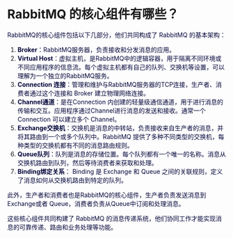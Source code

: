 # RabbitMQ 的核心组件有哪些？

<font style="color:rgb(5, 7, 59);">RabbitMQ的核心组件包括以下几部分，他们共同构成了 RabbitMQ 的基本架构：</font>

1. **<font style="color:rgb(5, 7, 59);">Broker</font>**<font style="color:rgb(5, 7, 59);">：RabbitMQ服务器，负责接收和分发消息的应用。</font>
2. **<font style="color:rgb(5, 7, 59);">Virtual Host</font>**<font style="color:rgb(5, 7, 59);">：虚拟主机，是RabbitMQ中的逻辑容器，用于隔离不同环境或不同应用程序的信息流。每个虚拟主机都有自己的队列、交换机等设置，可以理解为一个独立的RabbitMQ服务。</font>
3. **<font style="color:rgb(5, 7, 59);">Connection 连接</font>**<font style="color:rgb(5, 7, 59);">：管理和维护与RabbitMQ服务器的TCP连接，生产者、消费者通过这个连接和 Broker 建立物理网络连接。</font>
4. **<font style="color:rgb(5, 7, 59);">Channel通道</font>**<font style="color:rgb(5, 7, 59);">：是在Connection 内创建的轻量级通信通道，用于进行消息的传输和交互。应用程序通过Channel进行消息的发送和接收。通常一个 Connection 可以建立多个 Channel。</font>
5. **<font style="color:rgb(5, 7, 59);">Exchange交换机</font>**<font style="color:rgb(5, 7, 59);">：交换机是消息的中转站，负责接收来自生产者的消息，并将其路由到一个或多个队列中。RabbitMQ 提供了多种不同类型的交换机，每种类型的交换机都有不同的消息路由规则。</font>
6. **<font style="color:rgb(5, 7, 59);">Queue队列</font>**<font style="color:rgb(5, 7, 59);">：队列是消息的存储位置。每个队列都有一个唯一的名称。消息从交换机路由到队列，然后等待消费者来获取和处理。</font>
7. **<font style="color:rgb(5, 7, 59);">Binding绑定关系</font>**<font style="color:rgb(5, 7, 59);">： Binding 是 Exchange 和 Queue 之间的关联规则，定义了消息如何从交换机路由到特定的队列。</font>

<font style="color:rgb(5, 7, 59);">此外，生产者和消费者也是RabbitMQ的核心组件，生产者负责发送消息到Exchange或者 Queue，消费者负责从Queue中订阅和处理消息。</font>

<font style="color:rgb(5, 7, 59);">这些核心组件共同构建了 RabbitMQ 的消息传递系统，他们协同工作才能实现消息的可靠传递、路由和业务处理等功能。</font>


